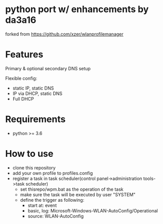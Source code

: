 # python port w/ enhancements by da3a16
forked from https://github.com/xzer/wlanprofilemanager

# Features

Primary & optional secondary DNS setup

Flexible config:
- static IP, static DNS
- IP via DHCP, static DNS
- Full DHCP

# Requirements

- python >= 3.6

# How to use

- clone this repository
- add your own profile to profiles.config
- register a task in task scheduler(control panel->administration tools->task scheduler)
    - set thisrepo/wpm.bat as the operation of the task
    - make sure the task will be executed by user "SYSTEM"
    - define the trigger as following:
        - start at: event
        - basic, log: Microsoft-Windows-WLAN-AutoConfig/Operational
        - source: WLAN-AutoConfig